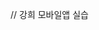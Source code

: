 // 강희 모바일앱 실습
<p align="center">
  <img src ="https://github.com/popup1011/Mobile/blob/main/practice_img/1%2C2%EC%A3%BC%EC%B0%A8_helloworld_%EC%8B%A4%EC%8A%B5.png" width="200>
    </p>

